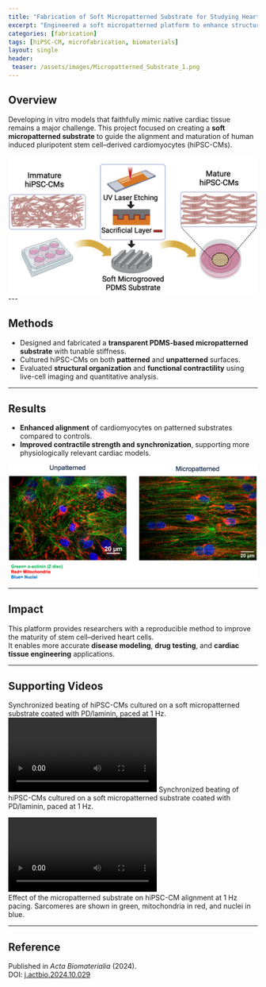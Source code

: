 ```yaml
---
title: "Fabrication of Soft Micropatterned Substrate for Studying Heart Diseases"
excerpt: "Engineered a soft micropatterned platform to enhance structural and functional maturation of lab-grown cardiomyocytes."
categories: [fabrication]
tags: [hiPSC-CM, microfabrication, biomaterials]
layout: single
header:
 teaser: /assets/images/Micropatterned_Substrate_1.png
---
```


## Overview
Developing in vitro models that faithfully mimic native cardiac tissue remains a major challenge. This project focused on creating a **soft micropatterned substrate** to guide the alignment and maturation of human induced pluripotent stem cell–derived cardiomyocytes (hiPSC-CMs).  

<img src="/assets/images/Micropatterned_Substrate_1.png" alt="Micropatterned Substrate 1" width="600"/>
---

## Methods
- Designed and fabricated a **transparent PDMS-based micropatterned substrate** with tunable stiffness.  
- Cultured hiPSC-CMs on both **patterned** and **unpatterned** surfaces.  
- Evaluated **structural organization** and **functional contractility** using live-cell imaging and quantitative analysis.  

---

## Results
- **Enhanced alignment** of cardiomyocytes on patterned substrates compared to controls.  
- **Improved contractile strength and synchronization**, supporting more physiologically relevant cardiac models.  

<img src="/assets/images/Fabrication_Substrate_Cells.png" alt="Micropatterned Substrate 2" width="800"/>

---

## Impact
This platform provides researchers with a reproducible method to improve the maturity of stem cell–derived heart cells.  
It enables more accurate **disease modeling**, **drug testing**, and **cardiac tissue engineering** applications.  

---

## Supporting Videos  

Synchronized beating of hiPSC-CMs cultured on a soft micropatterned substrate coated with PD/laminin, paced at 1 Hz.  
![Micropatterned Substrate Video 1](/assets/video/Micopatterned_Substrate_1.mp4) 
Synchronized beating of hiPSC-CMs cultured on a soft micropatterned substrate coated with PD/laminin, paced at 1 Hz.  

![Micropatterned Substrate Video 3](/assets/video/Micopatterned_Substrate_3.mp4)  
Effect of the micropatterned substrate on hiPSC-CM alignment at 1 Hz pacing. Sarcomeres are shown in green, mitochondria in red, and nuclei in blue.

---

## Reference
Published in *Acta Biomaterialia* (2024).  
DOI: [j.actbio.2024.10.029](https://doi.org/10.1016/j.actbio.2024.10.029)
